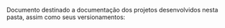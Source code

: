 Documento destinado a documentação dos projetos desenvolvidos nesta pasta, assim como seus versionamentos:
